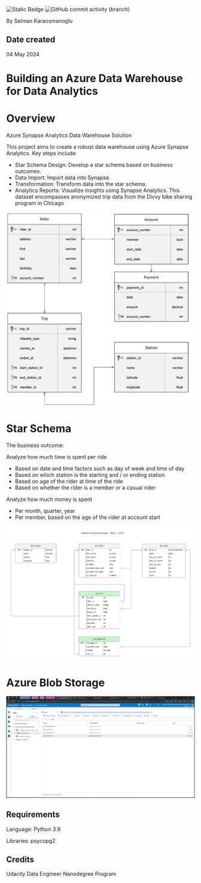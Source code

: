 ![Static Badge](https://img.shields.io/badge/python-3.9-blue)
![GitHub commit activity (branch)](https://img.shields.io/github/commit-activity/t/fermiyon/azure-data-warehouse/main)

By Selman Karaosmanoglu

## Date created
04 May 2024

# Building an Azure Data Warehouse for Data Analytics

# Overview

Azure Synapse Analytics Data Warehouse Solution

This project aims to create a robust data warehouse using Azure Synapse Analytics. Key steps include:

- Star Schema Design: Develop a star schema based on business outcomes.
- Data Import: Import data into Synapse.
- Transformation: Transform data into the star schema.
- Analytics Reports: Visualize insights using Synapse Analytics.
This dataset encompasses anonymized trip data from the Divvy bike sharing program in Chicago

![ERD](resources/divvy-erd.png)



# Star Schema

The business outcome: 

Analyze how much time is spent per ride
- Based on date and time factors such as day of week and time of day
- Based on which station is the starting and / or ending station
- Based on age of the rider at time of the ride
- Based on whether the rider is a member or a casual rider

Analyze how much money is spent
- Per month, quarter, year
- Per member, based on the age of the rider at account start

![screenshot](resources/star-schema.png)

# Azure Blob Storage

![screenshot](resources/az-synapse-extract.png)

## Requirements

Language: Python 3.9

Libraries: psycopg2

## Credits
Udacity Data Engineer Nanodegree Program